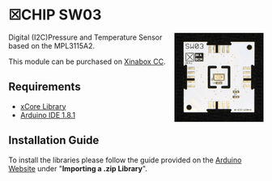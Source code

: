 # ☒CHIP SW03
<img src="extras/SW03 V0.4.1.JPG" width="35%" height="auto" align="right">
Digital (I2C)Pressure and Temperature Sensor based on the MPL3115A2.

This module can be purchased on [Xinabox CC](https://xinabox.cc/products/SW03/).

## Requirements
  - [xCore Library](https://github.com/xinabox/xCore)
  - [Arduino IDE 1.8.1](https://www.arduino.cc/en/main/software)
  
## Installation Guide
To install the libraries please follow the guide provided on the [Arduino Website](https://www.arduino.cc/en/Guide/Libraries) under "**Importing a .zip Library**".
